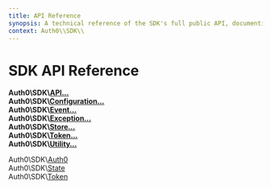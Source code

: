 ```yaml
---
title: API Reference
synopsis: A technical reference of the SDK's full public API, documenting all public methods and offering example usage.
context: Auth0\\SDK\\
---
```

# SDK API Reference

**Auth0\\SDK\\[API…](API)**  
**Auth0\\SDK\\[Configuration…](Configuration)**  
**Auth0\\SDK\\[Event…](Event)**  
**Auth0\\SDK\\[Exception…](Exception)**  
**Auth0\\SDK\\[Store…](Store)**  
**Auth0\\SDK\\[Token…](Token)**  
**Auth0\\SDK\\[Utility…](Utility)**  
  
Auth0\\SDK\\[Auth0](Auth0.md)  
Auth0\\SDK\\[State](State.md)  
Auth0\\SDK\\[Token](Token.md)  

